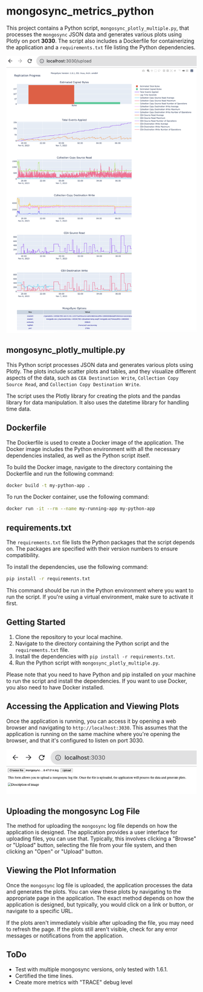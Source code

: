 # mongosync_metrics_python

This project contains a Python script, `mongosync_plotly_multiple.py`, that processes the `mongosync` JSON data and generates various plots using Plotly on port **3030**. The script also includes a Dockerfile for containerizing the application and a `requirements.txt` file listing the Python dependencies.

![Alt text for image 1](static/image-1.png)

## mongosync_plotly_multiple.py

This Python script processes JSON data and generates various plots using Plotly. The plots include scatter plots and tables, and they visualize different aspects of the data, such as `CEA Destination Write`, `Collection Copy Source Read`, and `Collection Copy Destination Write`.

The script uses the Plotly library for creating the plots and the pandas library for data manipulation. It also uses the datetime library for handling time data.

## Dockerfile

The Dockerfile is used to create a Docker image of the application. The Docker image includes the Python environment with all the necessary dependencies installed, as well as the Python script itself.

To build the Docker image, navigate to the directory containing the Dockerfile and run the following command:

```bash
docker build -t my-python-app .
```

To run the Docker container, use the following command:

```bash
docker run -it --rm --name my-running-app my-python-app
```

## requirements.txt

The `requirements.txt` file lists the Python packages that the script depends on. The packages are specified with their version numbers to ensure compatibility.          

To install the dependencies, use the following command:

```bash
pip install -r requirements.txt
```

This command should be run in the Python environment where you want to run the script. If you're using a virtual environment, make sure to activate it first.

## Getting Started

1. Clone the repository to your local machine.
2. Navigate to the directory containing the Python script and the `requirements.txt` file.
3. Install the dependencies with `pip install -r requirements.txt`.
4. Run the Python script with `mongosync_plotly_multiple.py`.

Please note that you need to have Python and pip installed on your machine to run the script and install the dependencies. If you want to use Docker, you also need to have Docker installed.

## Accessing the Application and Viewing Plots

Once the application is running, you can access it by opening a web browser and navigating to `http://localhost:3030`. This assumes that the application is running on the same machine where you're opening the browser, and that it's configured to listen on port 3030.

![Alt text for image 2](static/image-2.png)

## Uploading the mongosync Log File

The method for uploading the `mongosync` log file depends on how the application is designed. The application provides a user interface for uploading files, you can use that. Typically, this involves clicking a "Browse" or "Upload" button, selecting the file from your file system, and then clicking an "Open" or "Upload" button.

## Viewing the Plot Information

Once the `mongosync` log file is uploaded, the application processes the data and generates the plots. You can view these plots by navigating to the appropriate page in the application. The exact method depends on how the application is designed, but typically, you would click on a link or button, or navigate to a specific URL.

If the plots aren't immediately visible after uploading the file, you may need to refresh the page. If the plots still aren't visible, check for any error messages or notifications from the application.

## ToDo

- Test with multiple mongosync versions, only tested with 1.6.1.
- Certified the time lines.
- Create more metrics with "TRACE" debug level